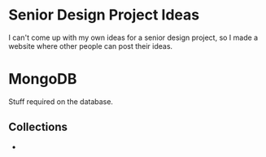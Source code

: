 # Senior Design Project Ideas
I can't come up with my own ideas for a senior design project, so I made a website where other people can post their ideas.

# MongoDB
Stuff required on the database.

## Collections
- 